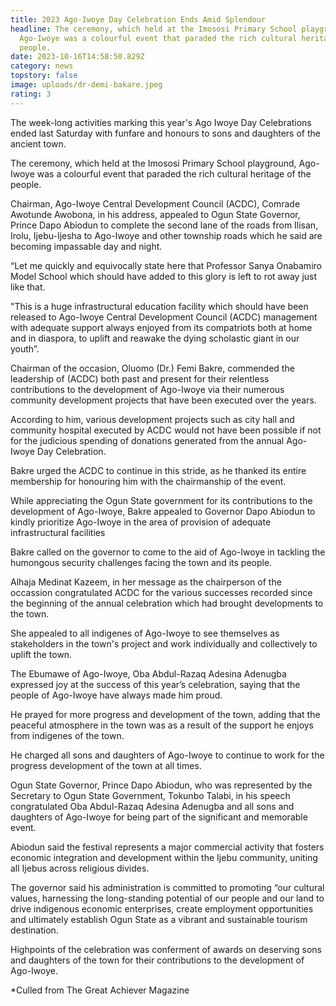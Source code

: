 ```yaml
---
title: 2023 Ago-Iwoye Day Celebration Ends Amid Splendour
headline: The ceremony, which held at the Imososi Primary School playground,
  Ago-Iwoye was a colourful event that paraded the rich cultural heritage of the
  people.
date: 2023-10-16T14:58:50.829Z
category: news
topstory: false
image: uploads/dr-demi-bakare.jpeg
rating: 3
---
```

The week-long activities marking this year's Ago Iwoye Day Celebrations ended last Saturday with funfare and honours to sons and daughters of the ancient town.



The ceremony, which held at the Imososi Primary School playground, Ago-Iwoye was a colourful event that paraded the rich cultural heritage of the people.



Chairman, Ago-Iwoye Central Development Council (ACDC), Comrade Awotunde Awobona, in his address, appealed to Ogun State Governor, Prince Dapo Abiodun to complete the second lane of the roads from Ilisan, Irolu, Ijebu-Ijesha to Ago-Iwoye and other township roads which he said are becoming impassable day and night.



“Let me quickly and equivocally state here that Professor Sanya Onabamiro Model School which should have added to this glory is left to rot away just like that. 



"This is a huge infrastructural education facility which should have been released to Ago-Iwoye Central Development Council (ACDC) management with adequate support always enjoyed from its compatriots both at home and in diaspora, to uplift and reawake the dying scholastic giant in our youth”.



Chairman of the occasion, Oluomo (Dr.) Femi Bakre, commended the leadership of (ACDC) both past and present for their relentless contributions to the development of Ago-Iwoye via their numerous community development projects that have been executed over the years.



According to him, various development projects such as city hall and community hospital executed by ACDC would not have been possible if not for the judicious spending of donations generated from the annual Ago-Iwoye Day Celebration.



Bakre urged the ACDC to continue in this stride, as he thanked its entire membership for honouring him with the chairmanship of the event.



While appreciating the  Ogun State government for its contributions to the development of Ago-Iwoye, Bakre appealed to Governor Dapo Abiodun to kindly prioritize Ago-Iwoye in the area of provision of adequate infrastructural facilities



Bakre called on the governor to come to the aid of Ago-Iwoye in tackling the humongous security challenges facing the town and its people.



Alhaja Medinat Kazeem, in her message as the chairperson of the occassion congratulated ACDC for the various successes recorded since the beginning of the annual celebration which had brought developments to the town.



She appealed to all indigenes of Ago-Iwoye to see themselves as stakeholders in the town's project and work individually and collectively to uplift the town.



The Ebumawe of Ago-Iwoye, Oba Abdul-Razaq Adesina Adenugba expressed joy at the success of this year’s celebration, saying that the people of Ago-Iwoye have always made him proud.



He prayed for more progress and development of the town, adding that the peaceful atmosphere in the town was as a result of the support he enjoys from indigenes of the town.



He charged all sons and daughters of Ago-Iwoye to continue to work for the progress development of the town at all times.



Ogun State Governor, Prince Dapo Abiodun, who was represented by the Secretary to Ogun State Government, Tokunbo Talabi, in his speech congratulated Oba Abdul-Razaq Adesina Adenugba and all sons and daughters of Ago-Iwoye for being part of the significant and memorable event.



Abiodun said the festival represents a major commercial activity that fosters economic integration and development within the Ijebu community, uniting all Ijebus across religious divides.



The governor said his administration is committed to promoting “our cultural values, harnessing the long-standing potential of our people and our land to drive indigenous economic enterprises, create employment opportunities and ultimately establish Ogun State as a vibrant and sustainable tourism destination.



Highpoints of the celebration was conferment of awards on deserving sons and daughters of the town for their contributions to the development of Ago-Iwoye.



\*Culled from The Great Achiever Magazine